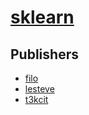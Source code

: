 # [sklearn](https://pypi.org/project/sklearn)



## Publishers
- [filo](https://pypi.org/user/filo)
- [lesteve](https://pypi.org/user/lesteve)
- [t3kcit](https://pypi.org/user/t3kcit)


